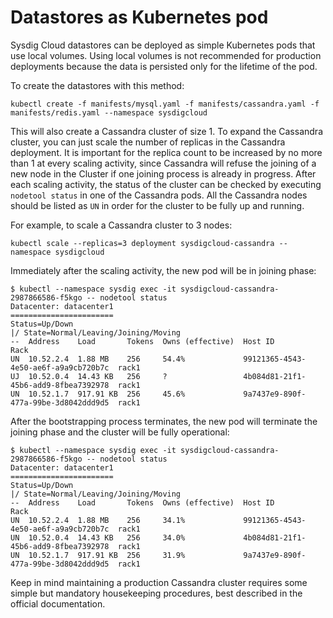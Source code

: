 # Datastores as Kubernetes pod

Sysdig Cloud datastores can be deployed as simple Kubernetes pods that use local volumes.
Using local volumes is not recommended for production deployments because the data is persisted only for the lifetime of the pod.

To create the datastores with this method:

```
kubectl create -f manifests/mysql.yaml -f manifests/cassandra.yaml -f manifests/redis.yaml --namespace sysdigcloud
```

This will also create a Cassandra cluster of size 1. To expand the Cassandra cluster, you can just scale the number of replicas in the Cassandra deployment. It is important for the replica count to be increased by no more than 1 at every scaling activity, since Cassandra will refuse the joining of a new node in the Cluster if one joining process is already in progress. After each scaling activity, the status of the cluster can be checked by executing `nodetool status` in one of the Cassandra pods. All the Cassandra nodes should be listed as `UN` in order for the cluster to be fully up and running.

For example, to scale a Cassandra cluster to 3 nodes:

```
kubectl scale --replicas=3 deployment sysdigcloud-cassandra --namespace sysdigcloud
```

Immediately after the scaling activity, the new pod will be in joining phase:

```
$ kubectl --namespace sysdig exec -it sysdigcloud-cassandra-2987866586-f5kgo -- nodetool status
Datacenter: datacenter1
=======================
Status=Up/Down
|/ State=Normal/Leaving/Joining/Moving
--  Address    Load       Tokens  Owns (effective)  Host ID                               Rack
UN  10.52.2.4  1.88 MB    256     54.4%             99121365-4543-4e50-ae6f-a9a9cb720b7c  rack1
UJ  10.52.0.4  14.43 KB   256     ?                 4b084d81-21f1-45b6-add9-8fbea7392978  rack1
UN  10.52.1.7  917.91 KB  256     45.6%             9a7437e9-890f-477a-99be-3d8042ddd9d5  rack1
```

After the bootstrapping process terminates, the new pod will terminate the joining phase and the cluster will be fully operational:

```
$ kubectl --namespace sysdig exec -it sysdigcloud-cassandra-2987866586-f5kgo -- nodetool status
Datacenter: datacenter1
=======================
Status=Up/Down
|/ State=Normal/Leaving/Joining/Moving
--  Address    Load       Tokens  Owns (effective)  Host ID                               Rack
UN  10.52.2.4  1.88 MB    256     34.1%             99121365-4543-4e50-ae6f-a9a9cb720b7c  rack1
UN  10.52.0.4  14.43 KB   256     34.0%             4b084d81-21f1-45b6-add9-8fbea7392978  rack1
UN  10.52.1.7  917.91 KB  256     31.9%             9a7437e9-890f-477a-99be-3d8042ddd9d5  rack1
```

Keep in mind maintaining a production Cassandra cluster requires some simple but mandatory housekeeping procedures, best described in the official documentation.
